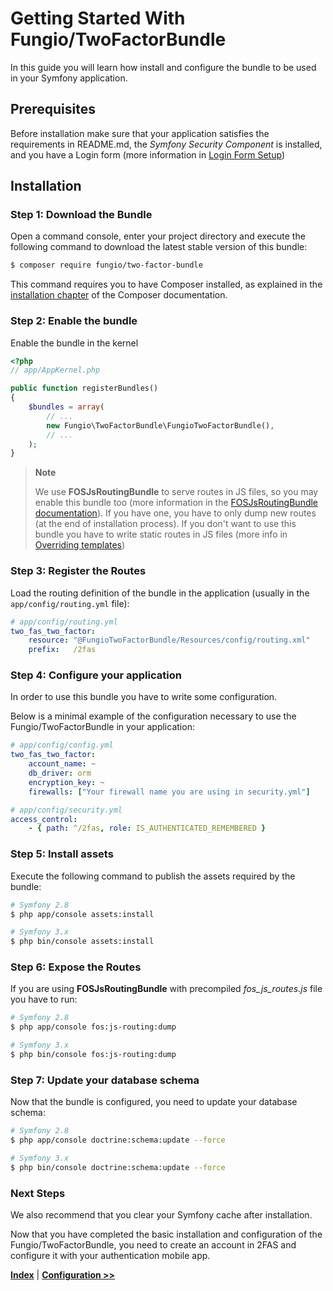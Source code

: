 Getting Started With Fungio/TwoFactorBundle
===========================================

In this guide you will learn how install and configure the bundle to be used in your Symfony application.

Prerequisites
-------------

Before installation make sure that your application satisfies the requirements in README.md, the *Symfony Security Component* is installed,
and you have a Login form (more information in [Login Form Setup](http://symfony.com/doc/current/security/form_login_setup.html))

Installation
------------

### Step 1: Download the Bundle

Open a command console, enter your project directory and execute the
following command to download the latest stable version of this bundle:

```bash
$ composer require fungio/two-factor-bundle
```

This command requires you to have Composer installed, as explained
in the [installation chapter](https://getcomposer.org/doc/00-intro.md) of the Composer documentation.


### Step 2: Enable the bundle

Enable the bundle in the kernel

```php
<?php
// app/AppKernel.php

public function registerBundles()
{
    $bundles = array(
        // ...
        new Fungio\TwoFactorBundle\FungioTwoFactorBundle(),
        // ...
    );
}
```

> **Note**
>
> We use **FOSJsRoutingBundle** to serve routes in JS files, so you may enable this bundle too (more information in the [FOSJsRoutingBundle documentation](https://github.com/FriendsOfSymfony/FOSJsRoutingBundle)).
> If you have one, you have to only dump new routes (at the end of installation process).
> If you don't want to use this bundle you have to write static routes in JS files (more info in [Overriding templates](templates.md))

### Step 3: Register the Routes

Load the routing definition of the bundle in the application (usually in the
`app/config/routing.yml` file):

```yaml
# app/config/routing.yml
two_fas_two_factor:
    resource: "@FungioTwoFactorBundle/Resources/config/routing.xml"
    prefix:   /2fas
```

### Step 4: Configure your application

In order to use this bundle you have to write some configuration.

Below is a minimal example of the configuration necessary to use the Fungio/TwoFactorBundle
in your application:

```yaml
# app/config/config.yml
two_fas_two_factor:
    account_name: ~
    db_driver: orm
    encryption_key: ~
    firewalls: ["Your firewall name you are using in security.yml"]

# app/config/security.yml
access_control:
    - { path: ^/2fas, role: IS_AUTHENTICATED_REMEMBERED }
```
### Step 5: Install assets

Execute the following command to publish the assets required by the bundle:

```bash
# Symfony 2.8
$ php app/console assets:install

# Symfony 3.x
$ php bin/console assets:install
```

### Step 6: Expose the Routes

If you are using **FOSJsRoutingBundle** with precompiled *fos_js_routes.js* file you have to run:

```bash
# Symfony 2.8
$ php app/console fos:js-routing:dump

# Symfony 3.x
$ php bin/console fos:js-routing:dump
```

### Step 7: Update your database schema

Now that the bundle is configured, you need to update your database schema:

```bash
# Symfony 2.8
$ php app/console doctrine:schema:update --force

# Symfony 3.x
$ php bin/console doctrine:schema:update --force
```

### Next Steps

We also recommend that you clear your Symfony cache after installation.
 
Now that you have completed the basic installation and configuration of the Fungio/TwoFactorBundle, 
you need to create an account in 2FAS and configure it with your authentication mobile app.

[**Index**](index.md) | [**Configuration >>**](configuration.md)